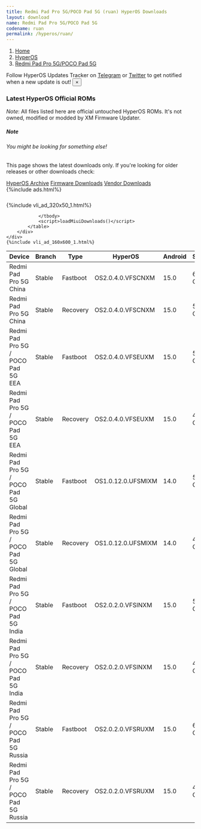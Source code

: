 ```yaml
---
title: Redmi Pad Pro 5G/POCO Pad 5G (ruan) HyperOS Downloads
layout: download
name: Redmi Pad Pro 5G/POCO Pad 5G
codename: ruan
permalink: /hyperos/ruan/
---
```

<nav aria-label="breadcrumb">
    <ol class="breadcrumb">
        <li class="breadcrumb-item"><a href="/">Home</a></li>
        <li class="breadcrumb-item"><a href="/hyperos/">HyperOS</a></li>
        <li class="breadcrumb-item active" aria-current="page"><a href="/hyperos/ruan/">Redmi Pad Pro 5G/POCO Pad 5G</a></li>
    </ol>
</nav>
<div class="alert alert-primary alert-dismissible fade show" role="alert">
    Follow HyperOS Updates Tracker on <a href="https://t.me/MIUIUpdatesTracker" class="alert-link">Telegram</a>
     or <a href="https://twitter.com/MiFwUpdater" class="alert-link">Twitter</a> to get notified when a new update is out!
    <button type="button" class="close" data-dismiss="alert" aria-label="Close">
        <span aria-hidden="true">&times;</span>
    </button>
</div>

### Latest HyperOS Official ROMs
*Note*: All files listed here are official untouched HyperOS ROMs. It's not owned, modified or modded by XM Firmware Updater.
<div class="card">
  <div class="card-body">
    <h5 class="card-title">Note</h5>
    <h6 class="card-subtitle mb-2 text-muted">You might be looking for something else!</h6>
    <p class="card-text">This page shows the latest downloads only.
     If you're looking for older releases or other downloads check:</p>
    <a href="/archive/hyperos/ruan/" class="card-link">HyperOS Archive</a>
    <a href="/firmware/ruan/" class="card-link">Firmware Downloads</a>
    <a href="/vendor/ruan/" class="card-link">Vendor Downloads</a>
  </div>
</div>
{%include ads.html%}
<div class="row justify-content-center">
    <div class="col-10">
        <div class="table-responsive-md" style="margin-top: 25px;">
            {%include vli_ad_320x50_1.html%}
            <table id="miui" class="display dt-responsive nowrap compact table table-striped table-hover table-sm">
                <thead class="thead-dark">
                    <tr>
                        <th data-ref="device">Device</th>
                        <th data-ref="branch">Branch</th>
                        <th data-ref="type">Type</th>
                        <th data-ref="miui">HyperOS</th>
                        <th data-ref="android">Android</th>
                        <th data-ref="size">Size</th>
                        <th data-ref="size">Date</th>
                        <th data-ref="link">Link</th>
                    </tr>
                </thead>
                <tbody>
                <tr><td>Redmi Pad Pro 5G China</td><td>Stable</td><td>Fastboot</td><td>OS2.0.4.0.VFSCNXM</td><td>15.0</td><td>6.3 GB</td><td>2025-03-17</td><td><a href="/hyperos/ruan/stable/OS2.0.4.0.VFSCNXM/">Download</a></td></tr>
<tr><td>Redmi Pad Pro 5G China</td><td>Stable</td><td>Recovery</td><td>OS2.0.4.0.VFSCNXM</td><td>15.0</td><td>5.2 GB</td><td>2025-03-25</td><td><a href="/hyperos/ruan/stable/OS2.0.4.0.VFSCNXM/">Download</a></td></tr>
<tr><td>Redmi Pad Pro 5G / POCO Pad 5G EEA</td><td>Stable</td><td>Fastboot</td><td>OS2.0.4.0.VFSEUXM</td><td>15.0</td><td>5.8 GB</td><td>2025-03-24</td><td><a href="/hyperos/ruan/stable/OS2.0.4.0.VFSEUXM/">Download</a></td></tr>
<tr><td>Redmi Pad Pro 5G / POCO Pad 5G EEA</td><td>Stable</td><td>Recovery</td><td>OS2.0.4.0.VFSEUXM</td><td>15.0</td><td>4.8 GB</td><td>2025-03-28</td><td><a href="/hyperos/ruan/stable/OS2.0.4.0.VFSEUXM/">Download</a></td></tr>
<tr><td>Redmi Pad Pro 5G / POCO Pad 5G Global</td><td>Stable</td><td>Fastboot</td><td>OS1.0.12.0.UFSMIXM</td><td>14.0</td><td>5.5 GB</td><td>2025-03-17</td><td><a href="/hyperos/ruan/stable/OS1.0.12.0.UFSMIXM/">Download</a></td></tr>
<tr><td>Redmi Pad Pro 5G / POCO Pad 5G Global</td><td>Stable</td><td>Recovery</td><td>OS1.0.12.0.UFSMIXM</td><td>14.0</td><td>4.3 GB</td><td>2025-03-20</td><td><a href="/hyperos/ruan/stable/OS1.0.12.0.UFSMIXM/">Download</a></td></tr>
<tr><td>Redmi Pad Pro 5G / POCO Pad 5G India</td><td>Stable</td><td>Fastboot</td><td>OS2.0.2.0.VFSINXM</td><td>15.0</td><td>5.2 GB</td><td>2025-03-21</td><td><a href="/hyperos/ruan/stable/OS2.0.2.0.VFSINXM/">Download</a></td></tr>
<tr><td>Redmi Pad Pro 5G / POCO Pad 5G India</td><td>Stable</td><td>Recovery</td><td>OS2.0.2.0.VFSINXM</td><td>15.0</td><td>4.5 GB</td><td>2025-03-27</td><td><a href="/hyperos/ruan/stable/OS2.0.2.0.VFSINXM/">Download</a></td></tr>
<tr><td>Redmi Pad Pro 5G / POCO Pad 5G Russia</td><td>Stable</td><td>Fastboot</td><td>OS2.0.2.0.VFSRUXM</td><td>15.0</td><td>6.4 GB</td><td>2025-03-21</td><td><a href="/hyperos/ruan/stable/OS2.0.2.0.VFSRUXM/">Download</a></td></tr>
<tr><td>Redmi Pad Pro 5G / POCO Pad 5G Russia</td><td>Stable</td><td>Recovery</td><td>OS2.0.2.0.VFSRUXM</td><td>15.0</td><td>4.6 GB</td><td>2025-03-27</td><td><a href="/hyperos/ruan/stable/OS2.0.2.0.VFSRUXM/">Download</a></td></tr>

                </tbody>
                <script>loadMiuiDownloads()</script>
            </table>
        </div>
    </div>
    {%include vli_ad_160x600_1.html%}
</div>
